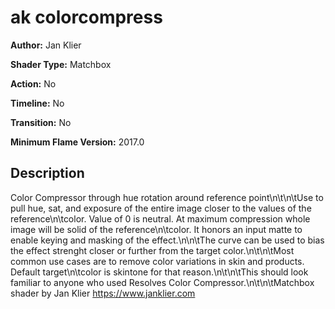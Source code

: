 # ak colorcompress

**Author:** Jan Klier

**Shader Type:** Matchbox

**Action:** No

**Timeline:** No

**Transition:** No

**Minimum Flame Version:** 2017.0


## Description
Color Compressor through hue rotation around reference point\n\t\n\tUse to pull hue, sat, and exposure of the entire image closer to the values of the reference\n\tcolor. Value of 0 is neutral. At maximum compression whole image will be solid of the reference\n\tcolor. It honors an input matte to enable keying and masking of the effect.\n\n\tThe curve can be used to bias the effect strenght closer or further from the target color.\n\t\n\tMost common use cases are to remove color variations in skin and products. Default target\n\tcolor is skintone for that reason.\n\t\n\tThis should look familiar to anyone who used Resolves Color Compressor.\n\t\n\tMatchbox shader by Jan Klier https://www.janklier.com
